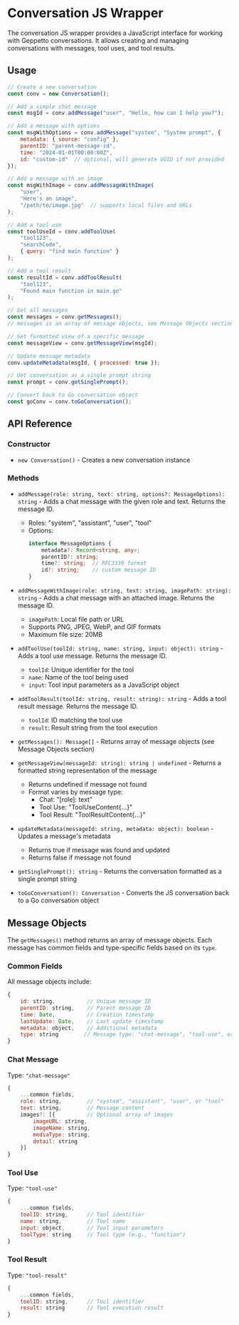 # Conversation JS Wrapper

The conversation JS wrapper provides a JavaScript interface for working with Geppetto conversations. It allows creating and managing conversations with messages, tool uses, and tool results.

## Usage

```javascript
// Create a new conversation
const conv = new Conversation();

// Add a simple chat message
const msgId = conv.addMessage("user", "Hello, how can I help you?");

// Add a message with options
const msgWithOptions = conv.addMessage("system", "System prompt", {
    metadata: { source: "config" },
    parentID: "parent-message-id",
    time: "2024-01-01T00:00:00Z",
    id: "custom-id"  // optional, will generate UUID if not provided
});

// Add a message with an image
const msgWithImage = conv.addMessageWithImage(
    "user",
    "Here's an image",
    "/path/to/image.jpg"  // supports local files and URLs
);

// Add a tool use
const toolUseId = conv.addToolUse(
    "tool123",
    "searchCode",
    { query: "find main function" }
);

// Add a tool result
const resultId = conv.addToolResult(
    "tool123",
    "Found main function in main.go"
);

// Get all messages
const messages = conv.getMessages();
// messages is an array of message objects, see Message Objects section below

// Get formatted view of a specific message
const messageView = conv.getMessageView(msgId);

// Update message metadata
conv.updateMetadata(msgId, { processed: true });

// Get conversation as a single prompt string
const prompt = conv.getSinglePrompt();

// Convert back to Go conversation object
const goConv = conv.toGoConversation();
```

## API Reference

### Constructor

- `new Conversation()` - Creates a new conversation instance

### Methods

- `addMessage(role: string, text: string, options?: MessageOptions): string` - Adds a chat message with the given role and text. Returns the message ID.
  - Roles: "system", "assistant", "user", "tool"
  - Options:
    ```typescript
    interface MessageOptions {
        metadata?: Record<string, any>;
        parentID?: string;
        time?: string;  // RFC3339 format
        id?: string;    // custom message ID
    }
    ```

- `addMessageWithImage(role: string, text: string, imagePath: string): string` - Adds a chat message with an attached image. Returns the message ID.
  - `imagePath`: Local file path or URL
  - Supports PNG, JPEG, WebP, and GIF formats
  - Maximum file size: 20MB

- `addToolUse(toolId: string, name: string, input: object): string` - Adds a tool use message. Returns the message ID.
  - `toolId`: Unique identifier for the tool
  - `name`: Name of the tool being used
  - `input`: Tool input parameters as a JavaScript object

- `addToolResult(toolId: string, result: string): string` - Adds a tool result message. Returns the message ID.
  - `toolId`: ID matching the tool use
  - `result`: Result string from the tool execution

- `getMessages(): Message[]` - Returns array of message objects (see Message Objects section)

- `getMessageView(messageId: string): string | undefined` - Returns a formatted string representation of the message
  - Returns undefined if message not found
  - Format varies by message type:
    - Chat: "[role]: text"
    - Tool Use: "ToolUseContent{...}"
    - Tool Result: "ToolResultContent{...}"

- `updateMetadata(messageId: string, metadata: object): boolean` - Updates a message's metadata
  - Returns true if message was found and updated
  - Returns false if message not found

- `getSinglePrompt(): string` - Returns the conversation formatted as a single prompt string

- `toGoConversation(): Conversation` - Converts the JS conversation back to a Go conversation object

## Message Objects

The `getMessages()` method returns an array of message objects. Each message has common fields and type-specific fields based on its `type`.

### Common Fields
All message objects include:
```javascript
{
    id: string,          // Unique message ID
    parentID: string,    // Parent message ID
    time: Date,          // Creation timestamp
    lastUpdate: Date,    // Last update timestamp
    metadata: object,    // Additional metadata
    type: string        // Message type: "chat-message", "tool-use", or "tool-result"
}
```

### Chat Message
Type: `"chat-message"`
```javascript
{
    ...common fields,
    role: string,        // "system", "assistant", "user", or "tool"
    text: string,        // Message content
    images?: [{          // Optional array of images
        imageURL: string,
        imageName: string,
        mediaType: string,
        detail: string
    }]
}
```

### Tool Use
Type: `"tool-use"`
```javascript
{
    ...common fields,
    toolID: string,      // Tool identifier
    name: string,        // Tool name
    input: object,       // Tool input parameters
    toolType: string     // Tool type (e.g., "function")
}
```

### Tool Result
Type: `"tool-result"`
```javascript
{
    ...common fields,
    toolID: string,      // Tool identifier
    result: string       // Tool execution result
}
```